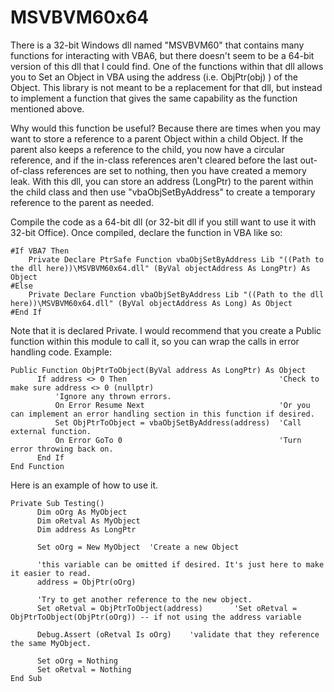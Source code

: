 # MSVBVM60x64
There is a 32-bit Windows dll named "MSVBVM60" that contains many functions for interacting with VBA6, but there doesn't seem to be a 64-bit version of this dll that I could find. 
One of the functions within that dll allows you to Set an Object in VBA using the address (i.e. ObjPtr(obj) ) of the Object.
This library is not meant to be a replacement for that dll, but instead to implement a function that gives the same capability as the function mentioned above.

Why would this function be useful? 
Because there are times when you may want to store a reference to a parent Object within a child Object.
If the parent also keeps a reference to the child, you now have a circular reference, and if the in-class references aren't cleared before the
last out-of-class references are set to nothing, then you have created a memory leak.
With this dll, you can store an address (LongPtr) to the parent within the child class and then use "vbaObjSetByAddress" to create a temporary reference to the parent as needed.

Compile the code as a 64-bit dll (or 32-bit dll if you still want to use it with 32-bit Office).
Once compiled, declare the function in VBA like so:

    #If VBA7 Then
        Private Declare PtrSafe Function vbaObjSetByAddress Lib "((Path to the dll here))\MSVBVM60x64.dll" (ByVal objectAddress As LongPtr) As Object
    #Else
        Private Declare Function vbaObjSetByAddress Lib "((Path to the dll here))\MSVBVM60x64.dll" (ByVal objectAddress As Long) As Object
    #End If

Note that it is declared Private. I would recommend that you create a Public function within this module to call it, so you can
wrap the calls in error handling code.
Example:

    Public Function ObjPtrToObject(ByVal address As LongPtr) As Object
          If address <> 0 Then                                  'Check to make sure address <> 0 (nullptr)
              'Ignore any thrown errors.
              On Error Resume Next                              'Or you can implement an error handling section in this function if desired.
              Set ObjPtrToObject = vbaObjSetByAddress(address)  'Call external function.
              On Error GoTo 0                                   'Turn error throwing back on.
          End If
    End Function

Here is an example of how to use it.

    Private Sub Testing()
          Dim oOrg As MyObject
          Dim oRetval As MyObject
          Dim address As LongPtr
          
          Set oOrg = New MyObject  'Create a new Object

          'this variable can be omitted if desired. It's just here to make it easier to read.
          address = ObjPtr(oOrg)  

          'Try to get another reference to the new object.
          Set oRetval = ObjPtrToObject(address)       'Set oRetval = ObjPtrToObject(ObjPtr(oOrg)) -- if not using the address variable

          Debug.Assert (oRetval Is oOrg)    'validate that they reference the same MyObject.

          Set oOrg = Nothing
          Set oRetval = Nothing
    End Sub

